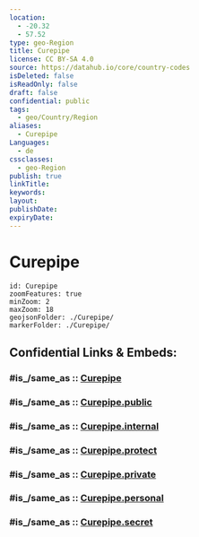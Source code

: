 ```yaml
---
location:
  - -20.32
  - 57.52
type: geo-Region
title: Curepipe
license: CC BY-SA 4.0
source: https://datahub.io/core/country-codes
isDeleted: false
isReadOnly: false
draft: false
confidential: public
tags:
  - geo/Country/Region
aliases:
  - Curepipe
Languages:
  - de
cssclasses:
  - geo-Region
publish: true
linkTitle:
keywords:
layout:
publishDate:
expiryDate:
---
```


# Curepipe

```leaflet
id: Curepipe
zoomFeatures: true 
minZoom: 2 
maxZoom: 18
geojsonFolder: ./Curepipe/
markerFolder: ./Curepipe/
```


## Confidential Links & Embeds: 

### #is_/same_as :: [Curepipe](/_Standards/Earth/Continent/Africa/Africa~East/Mauritius/Districts~Mauritius/Curepipe.md) 

### #is_/same_as :: [Curepipe.public](/_public/Earth/Continent/Africa/Africa~East/Mauritius/Districts~Mauritius/Curepipe.public.md) 

### #is_/same_as :: [Curepipe.internal](/_internal/Earth/Continent/Africa/Africa~East/Mauritius/Districts~Mauritius/Curepipe.internal.md) 

### #is_/same_as :: [Curepipe.protect](/_protect/Earth/Continent/Africa/Africa~East/Mauritius/Districts~Mauritius/Curepipe.protect.md) 

### #is_/same_as :: [Curepipe.private](/_private/Earth/Continent/Africa/Africa~East/Mauritius/Districts~Mauritius/Curepipe.private.md) 

### #is_/same_as :: [Curepipe.personal](/_personal/Earth/Continent/Africa/Africa~East/Mauritius/Districts~Mauritius/Curepipe.personal.md) 

### #is_/same_as :: [Curepipe.secret](/_secret/Earth/Continent/Africa/Africa~East/Mauritius/Districts~Mauritius/Curepipe.secret.md)

